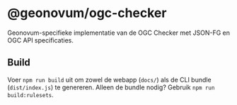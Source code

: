 # @geonovum/ogc-checker

Geonovum-specifieke implementatie van de OGC Checker met JSON-FG en OGC API specificaties.

## Build

Voer `npm run build` uit om zowel de webapp (`docs/`) als de CLI bundle (`dist/index.js`) te genereren.
Alleen de bundle nodig? Gebruik `npm run build:rulesets`.
